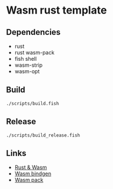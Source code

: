 # Wasm rust template

## Dependencies

- rust
- rust wasm-pack
- fish shell
- wasm-strip
- wasm-opt

## Build

`./scripts/build.fish`

## Release

`./scripts/build_release.fish`

## Links

- [Rust & Wasm](https://rustwasm.github.io/docs/book/reference/crates.html)
- [Wasm bindgen](https://rustwasm.github.io/docs/wasm-bindgen/)
- [Wasm pack](https://github.com/rustwasm/wasm-pack)
